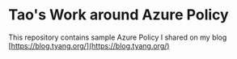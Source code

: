 # Tao's Work around Azure Policy

This repository contains sample Azure Policy I shared on my blog [https://blog.tyang.org/](https://blog.tyang.org/)